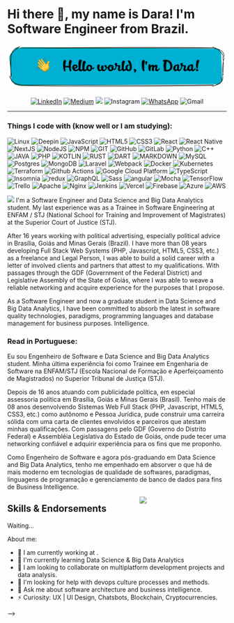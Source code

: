 
# Hi there 👋, my name is Dara! I'm Software Engineer from Brazil.

<!--<h3 align="center">
![image](https://user-images.githubusercontent.com/6764957/87082196-3418a980-c25d-11ea-9987-0d9787d54100.png)
</h3> -->

[![160744959694494596](https://raw.githubusercontent.com/franciscodara/images/main/hi.png)](https://github.com/franciscodara?tab=repositories)

<p align="center">
  <a href="https://linkedin.com/in/franciscodara" target="_blank"><img alt="LinkedIn" src="https://img.shields.io/badge/LINKEDIN-0077B5.svg?&style=flat-square&logo=linkedin&logoColor=white" /></a> 
  <a href="https://medium.com/@franciscodara" target="_blank"><img alt="Medium" src="https://img.shields.io/badge/MEDIUM-333333.svg?&style=flat-square&logo=Medium&logoColor=white" /></a>
  <a href="https://twitter.com/intent/follow?screen_name=franciscodara&tw_p=followbutton" target="_blank"><img src="https://img.shields.io/badge/TWITTER-1DA1F2?style=flat-square&logo=twitter&logoColor=white" /></a> 
  <a hfer="https://www.instagram.com/franciscodara/" target="_blank"><img alt="Instagram" src="https://img.shields.io/badge/INSTAGRAM-bc2a8d.svg?&style=flat-square&logo=Instagram&logoColor=white" /></a>
    <a href="https://api.whatsapp.com/send?l=pt-BR&phone=5561993877556&text=Ol%C3%A1%20Dara!%20Vim%20do%20seu%20GitHub." target="blank"><img alt="WhatsApp" src="https://img.shields.io/badge/WHATSAPP-25D366?style=flat-square&logo=whatsapp&logoColor=white" /></a>
  <a hfer="mailto: franciscodara@gmail.com" target="_blank"><img alt="Gmail" src="https://img.shields.io/badge/GMAIL-D14836?style=flat-square&logo=gmail&logoColor=white" /></a>
</p>  

---

<h3>Things I code with (know well or I am studying):</h3>
<p>
  <img alt="Linux" src="https://img.shields.io/badge/LINUX-E95420?style=flat-square&logo=linux&logoColor=white" />
  <img alt="Deepin" src="https://img.shields.io/badge/DEEPIN-00dbff?style=flat-square&logo=deepin&logoColor=white" />
  <img alt="JavaScript" src="https://img.shields.io/badge/JAVASCRIPT-323330.svg?&style=flat-square&logo=javascript&logoColor=F7DF1E" />
  <img alt="HTML5" src="https://img.shields.io/badge/-HTML5-E34F26?style=flat-square&logo=html5&logoColor=white" />
  <img alt="CSS3" src="https://img.shields.io/badge/-CSS3-ffa500?style=flat-square&logo=css3&logoColor=white" />
  <img alt="React" src="https://img.shields.io/badge/REACT-20232a.svg?&style=flat-square&logo=react&logoColor=61DAFB" />
  <img alt="React Native" src="https://img.shields.io/badge/REACT_NATIVE-20232a.svg?&style=flat-square&logo=react&logoColor=61DAFB" />
  <img alt="NextJS" src="https://img.shields.io/badge/NEXT_JS-666666.svg?&style=flat-square&logo=next.js&logoColor=white" />
  <img alt="NodeJS" src="https://img.shields.io/badge/-NODEJS-43853d?style=flat-square&logo=Node.js&logoColor=white" />
  <img alt="NPM" src="https://img.shields.io/badge/-NPM-CB3837?style=flat-square&logo=npm&logoColor=white" />
  <img alt="GIT" src="https://img.shields.io/badge/-GIT-F05032?style=flat-square&logo=git&logoColor=white" />
  <img alt="GitHub" src="https://img.shields.io/badge/GITHUB-121011.svg?&style=flat-square&logo=github&logoColor=white" />
  <img alt="GitLab" src="https://img.shields.io/badge/GITLAB-181717.svg?&style=flat-square&logo=gitlab&logoColor=white" />
  <img alt="Python" src="https://img.shields.io/badge/PYTHON-14354C.svg?&style=flat-square&logo=python&logoColor=white" />
  <img alt="C++" src="https://img.shields.io/badge/C++-00599C.svg?&style=flat-square&logo=c%2B%2B&ogoColor=white" />
  <img alt="JAVA" src="https://img.shields.io/badge/JAVA-ED8B00.svg?&style=flat-square&logo=java&logoColor=white" />
  <img alt="PHP" src="https://img.shields.io/badge/PHP-777BB4.svg?&style=flat-square&logo=php&logoColor=white" />
  <img alt="KOTLIN" src="https://img.shields.io/badge/KOTLIN-0095D5.svg?&style=flat-square&logo=kotlin&logoColor=white" />
  <img alt="RUST" src="https://img.shields.io/badge/RUST-000000.svg?&style=flat-square&logo=rust&logoColor=white" />
  <img alt="DART" src="https://img.shields.io/badge/DART-0175C2.svg?&style=flat-square&logo=dart&logoColor=white" />
  <img alt="MARKDOWN" src="https://img.shields.io/badge/MARKDOWN-000000.svg?&style=flat-square&logo=markdown&logoColor=white" />
  <img alt="MySQL" src="https://img.shields.io/badge/MySQL-333333.svg?&style=flat-square&logo=mysql&logoColor=white" />
  <img alt="Postgres" src ="https://img.shields.io/badge/POSTGRES-316192.svg?&style=flat-square&logo=postgresql&logoColor=white" />
  <img alt="MongoDB" src="https://img.shields.io/badge/-MongoDB-13aa52?style=flat-square&logo=mongodb&logoColor=white" />
  <img alt="Laravel" src="https://img.shields.io/badge/LARAVEL-FF2D20.svg?&style=flat-square&logo=laravel&logoColor=white "/>
  <img alt="Webpack" src="https://img.shields.io/badge/WEBPACK-8DD6F9.svg?&style=flat-square&logo=webpack&logoColor=white "/>
  <img alt="Docker" src="https://img.shields.io/badge/-DOCKER-46a2f1?style=flat-square&logo=docker&logoColor=white" />
  <img alt="Kubernetes" src="https://img.shields.io/badge/KUBERNETS-326ce5.svg?&style=flat-square&logo=kubernetes&logoColor=white" />
  <img alt="Terraform" src="https://img.shields.io/badge/TERRAFORM-5835CC.svg?&style=flat-square&logo=terraform&logoColor=white" />
  <img alt="Github Actions" src="https://img.shields.io/badge/-GITHUB_ACTIONS-2088FF?style=flat-square&logo=github-actions&logoColor=white" />
  <img alt="Google Cloud Platform" src="https://img.shields.io/badge/-GOOGLE_CLOUD_PLATFORM-1a73e8?style=flat-square&logo=google-cloud&logoColor=white" />
  <img alt="TypeScript" src="https://img.shields.io/badge/-TYPESCRIPT-007ACC?style=flat-square&logo=typescript&logoColor=white" />
  <img alt="Insomnia" src="https://img.shields.io/badge/-INSOMNIA-5849BE?style=flat-square&logo=insomnia&logoColor=white" />
  <img alt="redux" src="https://img.shields.io/badge/-REDUX-764ABC?style=flat-square&logo=redux&logoColor=white" />
  <img alt="GraphQL" src="https://img.shields.io/badge/-GraphQL-E10098?style=flat-square&logo=graphql&logoColor=white" />
  <img alt="Sass" src="https://img.shields.io/badge/-SASS-CC6699?style=flat-square&logo=sass&logoColor=white" />
  <img alt="angular" src="https://img.shields.io/badge/-ANGULAR-DD0031?style=flat-square&logo=angular&logoColor=white" />
  <img alt="Mocha" src="https://img.shields.io/badge/-MOCHA-8D6748?&style=flat-square&logo=mocha&logoColor=white" />
  <img alt="TensorFlow" src="https://img.shields.io/badge/TENSORFLOW-FF6F00.svg?&style=flat-square&logo=TensorFlow&logoColor=white" />
  <img alt="Trello" src="https://img.shields.io/badge/TRELLO-026AA7.svg?&style=flat-square&logo=Trello&logoColor=white" />
  <img alt="Apache" src="https://img.shields.io/badge/APACHE-D42029.svg?&style=flat-square&logo=apache&logoColor=white" />
  <img alt="Nginx" src="https://img.shields.io/badge/NGINX-009639.svg?&style=flat-square&logo=nginx&logoColor=white" />
  <img alt="Jenkins" src="https://img.shields.io/badge/JENKINS-2C5263.svg?&style=flat-square&logo=jenkins&logoColor=white" />
  <img alt="Vercel" src="https://img.shields.io/badge/VERCEL-222222.svg?&style=flet-square&logo=vercel&logoColor=white" />
  <img alt="Firebase" src="https://img.shields.io/badge/FIREBASE-039BE5.svg?&style=flat-square&logo=firebase" />
  <img alt="Azure" src="https://img.shields.io/badge/AZURE-0072C6.svg?&style=flat-square&logo=azure-devops&logoColor=white" />
  <img alt="AWS" src="https://img.shields.io/badge/AWS-FF9900.svg?&style=flat-square&logo=amazon-aws&logoColor=white" />
</p>

<img src="https://raw.githubusercontent.com/iampavangandhi/iampavangandhi/master/gifs/Hi.gif" width="30px"> I'm a Software Engineer and Data Science and Big Data Analytics student. My last experience was as a Trainee in Software Engineering at ENFAM / STJ (National School for Training and Improvement of Magistrates) at the Superior Court of Justice (STJ).

After 16 years working with political advertising, especially political advice in Brasília, Goiás and Minas Gerais (Brazil). I have more than 08 years developing Full Stack Web Systems (PHP, Javascript, HTML5, CSS3, etc.) as a freelance and Legal Person, I was able to build a solid career with a letter of involved clients and partners that attest to my qualifications. With passages through the GDF (Government of the Federal District) and Legislative Assembly of the State of Goiás, where I was able to weave a reliable networking and acquire experience for the purposes that I propose.

As a Software Engineer and now a graduate student in Data Science and Big Data Analytics, I have been committed to absorb the latest in software quality technologies, paradigms, programming languages and database management for business purposes. Intelligence.

### Read in Portuguese:

Eu sou Engenheiro de Software e Data Science and Big Data Analytics student. Minha última experiência foi como Trainee em Engenharia de Software na ENFAM/STJ (Escola Nacional de Formação e Aperfeiçoamento de Magistrados) no Superior Tribunal de Justiça (STJ).

Depois de 16 anos atuando com publicidade política, em especial assessoria política em Brasília, Goiás e Minas Gerais (Brasil). Tenho mais de 08 anos desenvolvendo Sistemas Web Full Stack (PHP, Javascript, HTML5, CSS3, etc.) como autônomo e Pessoa Jurídica, pude construir uma carreira sólida com uma carta de clientes envolvidos e parceiros que atestam minhas qualificações. Com passagens pelo GDF (Governo do Distrito Federal) e Assembléia Legislativa do Estado de Goiás, onde pude tecer uma networking confiável e adquirir experiência para os fins que me proponho.

Como Engenheiro de Software e agora  pós-graduando em Data Science and Big Data Analytics, tenho me empenhado em absorver o que há de mais moderno em tecnologias de qualidade de softwares, paradigmas, linguagens de programação e gerenciamento de banco de dados para fins de Business Intelligence. 

<a href="https://myoctocat.dev/@sw-yx/octocat">
  <img align="right" src="https://user-images.githubusercontent.com/6764957/101532175-1cda1580-39cf-11eb-92fc-8466f97122fc.png" width=200 />
</a>

## Skills & Endorsements
Waiting...

About me:

- 🔭 I am currently working at <Codara />.
- 🌱 I'm currently learning Data Science & Big Data Analytics
- 👯 I am looking to collaborate on multiplatform development projects and data analysis.
- 🤔 I'm looking for help with devops culture processes and methods.
- 💬 Ask me about software architecture and business intelligence.
- ⚡ Curiosity: UX | UI Design, Chatsbots, Blockchain, Cryptocurrencies.

-->
